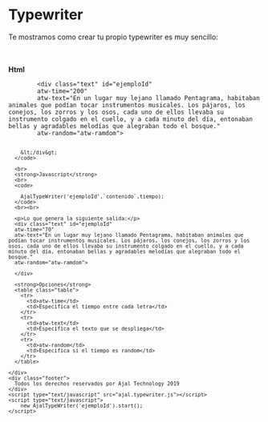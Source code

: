 <!DOCTYPE html>
<html lang="en" dir="ltr">
  <head>
    <meta charset="utf-8">
    <title>Typewriter</title>
    <link href="https://fonts.googleapis.com/css?family=Roboto" rel="stylesheet">
    <link rel="stylesheet" href="https://cdnjs.cloudflare.com/ajax/libs/bulma/0.7.2/css/bulma.css">
  </head>
  <body>
    <div class="container">
      <h1 class="title">Typewriter</h1>
      <p>Te mostramos como crear tu propio typewriter es muy sencillo: </p>
      <br><br>
      <strong>Html</strong>
      <br>
      <code>
        &lt;div class=&quot;text&quot; id=&quot;ejemploId&quot;
        atw-time=&quot;200&quot;
        atw-text=&quot;En un lugar muy lejano llamado Pentagrama, habitaban animales que pod&iacute;an tocar instrumentos musicales. Los p&aacute;jaros, los conejos, los zorros y los osos, cada uno de ellos llevaba su instrumento colgado en el cuello, y a cada minuto del d&iacute;a, entonaban bellas y agradables melod&iacute;as que alegraban todo el bosque.&quot;
        atw-random=&quot;atw-ramdom&quot;&gt;

        &lt;/div&gt;
      </code>

      <br>
      <strong>Javascript</strong>
      <br>
      <code>

        AjalTypeWriter('ejemploId',`contenido`,tiempo);
      </code>
      <br><br>

      <p>Lo que genera la siguiente salida:</p>
      <div class="text" id="ejemploId"
      atw-time="70"
      atw-text="En un lugar muy lejano llamado Pentagrama, habitaban animales que podían tocar instrumentos musicales. Los pájaros, los conejos, los zorros y los osos, cada uno de ellos llevaba su instrumento colgado en el cuello, y a cada minuto del día, entonaban bellas y agradables melodías que alegraban todo el bosque."
      atw-random="atw-ramdom">

      </div>

      <strong>Opciones</strong>
      <table class="table">
        <tr>
          <td>atw-time</td>
          <td>Especifica el tiempo entre cada letra</td>
        </tr>
        <tr>
          <td>atw-text</td>
          <td>Especifica el texto que se despliega</td>
        </tr>
        <tr>
          <td>atw-random</td>
          <td>Especifica si el tiempo es random</td>
        </tr>
      </table>

    </div>
    <div class="footer">
      Todos los derechos reservados por Ajal Technology 2019
    </div>
    <script type="text/javascript" src="ajal.typewriter.js"></script>
    <script type="text/javascript">
        new AjalTypeWriter('ejemploId').start();
    </script>
  </body>
</html>
